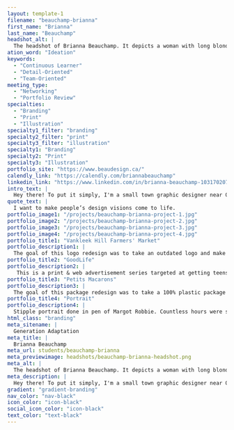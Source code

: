 ```yaml
---
layout: template-1
filename: "beauchamp-brianna"
first_name: "Brianna"
last_name: "Beauchamp"
headshot_alt: |
  The headshot of Brianna Beauchamp. It depicts a woman with long blonde hair and glasses smiling brightly at the camera.
ation_word: "Ideation"
keywords:
  - "Continuous Learner"
  - "Detail-Oriented"
  - "Team-Oriented"
meeting_type:
  - "Networking"
  - "Portfolio Review"
specialties:
  - "Branding"
  - "Print"
  - "Illustration"
specialty1_filter: "branding"
specialty2_filter: "print"
specialty3_filter: "illustration"
specialty1: "Branding"
specialty2: "Print"
specialty3: "Illustration"
portfolio_site: "https://www.beaudesign.ca/"
calendly_link: "https://calendly.com/briannabeauchamp"
linkedin_link: "https://www.linkedin.com/in/brianna-beauchamp-103170207/"
intro_text: |
  Hey there! To put it simply, I'm a small town graphic designer near Ottawa who would love to continue adding to my knowledge of branding, print, and package design.
quote_text: |
  I want to make people’s design visions come to life.
portfolio_image1: "/projects/beauchamp-brianna-project-1.jpg"
portfolio_image2: "/projects/beauchamp-brianna-project-2.jpg"
portfolio_image3: "/projects/beauchamp-brianna-project-3.jpg"
portfolio_image4: "/projects/beauchamp-brianna-project-4.jpg"
portfolio_title1: "Vankleek Hill Farmers' Market"
portfolio_description1: |
  The goal of this logo redesign was to take an outdated logo and make it new and fresh, more fitting to the companies target audience.
portfolio_title2: "GoodLife"
portfolio_description2: |
   This is a print & web advertisement series targeted at getting teens to enroll for a free summer membership with GoodLife.
portfolio_title3: "Petits Macarons"
portfolio_description3: |
  The goal of this package redesign was to take a 100% plastic package and redesign it into an environment-friendly item while keeping the target audience in mind.
portfolio_title4: "Portrait"
portfolio_description4: |
  Stipple portrait done in pen of Margot Robbie. Countless hours were spent applying dot after dot to get the final image.
html_class: "branding"
meta_sitename: |
  Generation Adaptation
meta_title: |
  Brianna Beauchamp
meta_url: students/beauchamp-brianna
meta_previewimage: headshots/beauchamp-brianna-headshot.png
meta_alt: |
  The headshot of Brianna Beauchamp. It depicts a woman with long blonde hair and glasses smiling brightly at the camera.
meta_description: |
  Hey there! To put it simply, I'm a small town graphic designer near Ottawa who would love to continue adding to my knowledge of branding, print, and package design.
gradient: "gradient-branding"
nav_color: "nav-black"
icon_color: "icon-black"
social_icon_color: "icon-black"
text_color: "text-black"
---
```

